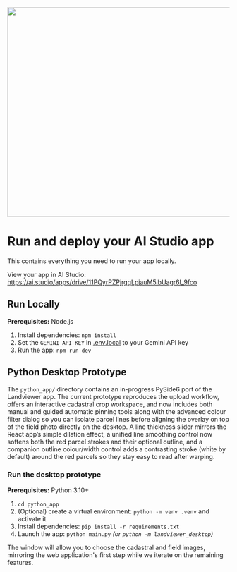 <div align="center">
<img width="1200" height="475" alt="GHBanner" src="https://github.com/user-attachments/assets/0aa67016-6eaf-458a-adb2-6e31a0763ed6" />
</div>

# Run and deploy your AI Studio app

This contains everything you need to run your app locally.

View your app in AI Studio: https://ai.studio/apps/drive/11PQyrPZPjrgqLpjauM5lbUagr6I_9fco

## Run Locally

**Prerequisites:**  Node.js


1. Install dependencies:
   `npm install`
2. Set the `GEMINI_API_KEY` in [.env.local](.env.local) to your Gemini API key
3. Run the app:
   `npm run dev`

## Python Desktop Prototype

The `python_app/` directory contains an in-progress PySide6 port of the Landviewer app.
The current prototype reproduces the upload workflow, offers an interactive cadastral crop
workspace, and now includes both manual and guided automatic pinning tools along with the
advanced colour filter dialog so you can isolate parcel lines before aligning the overlay on
top of the field photo directly on the desktop. A line thickness slider mirrors the React
app’s simple dilation effect, a unified line smoothing control now softens both the red
parcel strokes and their optional outline, and a companion outline colour/width control
adds a contrasting stroke (white by default) around the red parcels so they stay easy to
read after warping.

### Run the desktop prototype

**Prerequisites:** Python 3.10+

1. `cd python_app`
2. (Optional) create a virtual environment: `python -m venv .venv` and activate it
3. Install dependencies: `pip install -r requirements.txt`
4. Launch the app: `python main.py` *(or `python -m landviewer_desktop`)*

The window will allow you to choose the cadastral and field images, mirroring the web
application's first step while we iterate on the remaining features.

